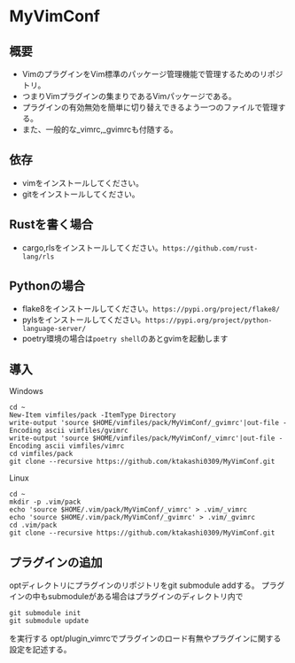 # MyVimConf

## 概要
* VimのプラグインをVim標準のパッケージ管理機能で管理するためのリポジトリ。
* つまりVimプラグインの集まりであるVimパッケージである。
* プラグインの有効無効を簡単に切り替えできるよう一つのファイルで管理する。
* また、一般的な_vimrc,_gvimrcも付随する。

## 依存
* vimをインストールしてください。
* gitをインストールしてください。


## Rustを書く場合
* cargo,rlsをインストールしてください。`https://github.com/rust-lang/rls`

## Pythonの場合
* flake8をインストールしてください。`https://pypi.org/project/flake8/`
* pylsをインストールしてください。`https://pypi.org/project/python-language-server/`
* poetry環境の場合は`poetry shell`のあとgvimを起動します

## 導入
  
Windows
```
cd ~
New-Item vimfiles/pack -ItemType Directory
write-output 'source $HOME/vimfiles/pack/MyVimConf/_gvimrc'|out-file -Encoding ascii vimfiles/gvimrc
write-output 'source $HOME/vimfiles/pack/MyVimConf/_vimrc'|out-file -Encoding ascii vimfiles/vimrc
cd vimfiles/pack
git clone --recursive https://github.com/ktakashi0309/MyVimConf.git
```

Linux
```
cd ~
mkdir -p .vim/pack
echo 'source $HOME/.vim/pack/MyVimConf/_vimrc' > .vim/_vimrc
echo 'source $HOME/.vim/pack/MyVimConf/_gvimrc' > .vim/_gvimrc
cd .vim/pack
git clone --recursive https://github.com/ktakashi0309/MyVimConf.git
```

## プラグインの追加
optディレクトリにプラグインのリポジトリをgit submodule addする。
プラグインの中もsubmoduleがある場合はプラグインのディレクトリ内で
```
git submodule init
git submodule update
```
を実行する
opt/plugin_vimrcでプラグインのロード有無やプラグインに関する設定を記述する。
